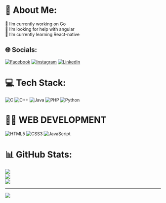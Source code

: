 # 💫 About Me:
🔭 I’m currently working on Go <br>🤝 I’m looking for help with angular <br>🌱 I’m currently learning React-native<br>


## 🌐 Socials:
[![Facebook](https://img.shields.io/badge/Facebook-%231877F2.svg?logo=Facebook&logoColor=white)](https://facebook.com/DileepSajja) [![Instagram](https://img.shields.io/badge/Instagram-%23E4405F.svg?logo=Instagram&logoColor=white)](https://instagram.com/_dileep__deepu) [![LinkedIn](https://img.shields.io/badge/LinkedIn-%230077B5.svg?logo=linkedin&logoColor=white)](https://www.linkedin.com/in/dileep-sajja-317832255/) 

# 💻 Tech Stack:
![C](https://img.shields.io/badge/c-%2300599C.svg?style=for-the-badge&logo=c&logoColor=white) ![C++](https://img.shields.io/badge/c++-%2300599C.svg?style=for-the-badge&logo=c%2B%2B&logoColor=white) ![Java](https://img.shields.io/badge/java-%23ED8B00.svg?style=for-the-badge&logo=java&logoColor=white) ![PHP](https://img.shields.io/badge/php-%23777BB4.svg?style=for-the-badge&logo=php&logoColor=white) ![Python](https://img.shields.io/badge/python-3670A0?style=for-the-badge&logo=python&logoColor=ffdd54)

# 🧑‍💻 WEB DEVELOPMENT 
![HTML5](https://img.shields.io/badge/html5-%23E34F26.svg?style=for-the-badge&logo=html5&logoColor=white) ![CSS3](https://img.shields.io/badge/css3-%231572B6.svg?style=for-the-badge&logo=css3&logoColor=white) ![JavaScript](https://img.shields.io/badge/javascript-%23323330.svg?style=for-the-badge&logo=javascript&logoColor=%23F7DF1E)

# 📊 GitHub Stats:
![](https://github-readme-stats.vercel.app/api?username=DILEEPSAJJA&theme=dark&hide_border=false&include_all_commits=false&count_private=false)<br/>
![](https://github-readme-streak-stats.herokuapp.com/?user=DILEEPSAJJA&theme=dark&hide_border=false)<br/>
![](https://github-readme-stats.vercel.app/api/top-langs/?username=DILEEPSAJJA&theme=dark&hide_border=false&include_all_commits=false&count_private=false&layout=compact)

---
[![](https://visitcount.itsvg.in/api?id=DILEEPSAJJA&icon=0&color=0)](https://visitcount.itsvg.in)

<!-- Proudly created with GPRM ( https://gprm.itsvg.in ) -->

<!---
DILEEPSAJJA/DILEEPSAJJA is a ✨ special ✨ repository because its `README.md` (this file) appears on your GitHub profile.
You can click the Preview link to take a look at your changes.
--->
